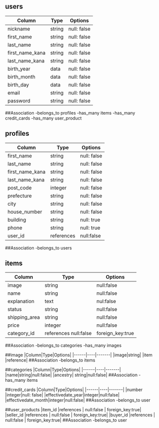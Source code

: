 
## users
|Column|Type|Options|
|------|----|-------|
|nickname |string | null: false|
|first_name |string | null: false|
|last_name |string | null: false|
|first_name_kana |string | null: false|
|last_name_kana |string | null: false|
|birth_year |data | null: false|
|birth_month |data | null: false|
|birth_day |data | null: false|
|email|string|null: false|
|password|string|null: false|
##Association
-belongs_to profiles -has_many items
-has_many credit_cards
 -has_many user_product 


## profiles
|Column|Type|Options|
|------|----|-------|
|first_name |string | null: false|
|last_name |string | null: false|
|first_name_kana |string | null: false|
|last_name_kana |string | null: false|
|post_code |integer | null: false|
|prefecture |string | null: false|
|city |string | null: false|
|house_number |string | null: false|
|building |string | null: true|
|phone |string | null: true|
|user_id |references | null:false | foreign_key:true|
##Association
-belongs_to users




## items
|Column|Type|Options|
|------|----|-------|
|image|string|null:false|
|name|string|null:false|
|explanation|text|nul:false|
|status|string|null:false|
|shipping_area|string|null:false|
|price |integer|null:false|
|category_id |references  null:false|foreign_key:true|
##Association
-belongs_to categories -has_many images 

##image
|Column|Type|Options|
|------|----|-------|
|image|string|
|item |reference|
##Association
-belongs_to items


##categories
|Column|Type|Options|
|------|----|-------|
|name|string|null:false|
|ancestry| string|null:false|
##Association
-has_many items 

##credit_cards
|Column|Type|Options|
|------|----|-------|
|number |integer|null: false|
|effectivedate_year|integer|null:false|
|effectivedate_month|integer|null:false|
##Association
-belongs_to user 

##user_products
|item_id |references | null:false | foreign_key:true|
|seller_id |references | null:false | foreign_key:true|
|buyer_id |references | null:false | foreign_key:true|
##Association
-belongs_to user
